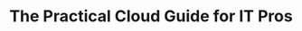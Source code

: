 ---
title: "The Practical Cloud Guide for IT Pros"
description: "A learning journey based on a series of common tasks for IT Pros migrating from on-premise environments to the cloud."
navigationBars: [Optional. One of: top, bottom, both, none]
posts:
  - "We’re Moving to the Cloud"
  - "Deploy an ASP.NET Core Application on Windows Server with AWS Lightsail"
  - "Deploy a Java Application on Linux"
  - "Restore a SQL Server Database in the Cloud"
  - "Deploy and Scale a LAMP App"
--- 